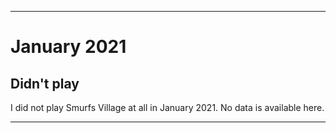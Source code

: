 
***

# January 2021

## Didn't play

I did not play Smurfs Village at all in January 2021. No data is available here.

***
